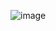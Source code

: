 ![image](https://github.com/BasharIrani23/data-structures-and-algorithms/assets/129655131/08a3ad6a-324b-436b-9193-bbb6023bc84b)
